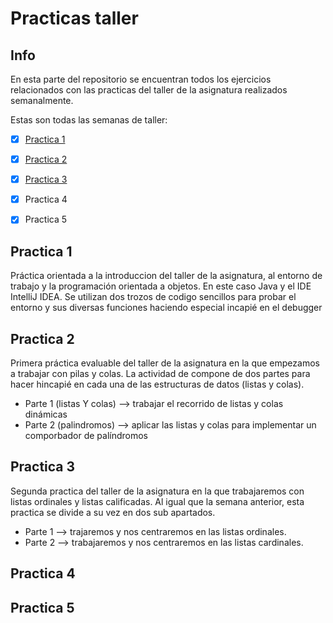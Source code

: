 # Practicas taller 

## Info
En esta parte del repositorio se encuentran todos los ejercicios relacionados con las practicas del taller de la asignatura
realizados semanalmente.

Estas son todas las semanas de taller:
- [x] [Practica 1](https://github.com/thehastag/taller-de-estructuras-de-datos/tree/master/Practicas%20taller/Primera%20practica%20taller%20ED/src)
- [x] [Practica 2](https://github.com/thehastag/taller-de-estructuras-de-datos/tree/master/Practicas%20taller/Segunda%20practica%20taller%20ED)
- [x] [Practica 3](https://github.com/thehastag/taller-de-estructuras-de-datos/tree/master/Practicas%20taller/Tercera%20practica%20taller%20ED)
- [x] Practica 4
- [x] Practica 5


## Practica 1
Práctica orientada a la introduccion del taller de la asignatura, al entorno de trabajo y la programación orientada a objetos. En este caso Java y el IDE 
IntelliJ IDEA. Se utilizan dos trozos de codigo sencillos para probar el entorno y sus diversas funciones haciendo especial incapié en el debugger

## Practica 2 
Primera práctica evaluable del taller de la asignatura en la que empezamos a trabajar con pilas y colas. La actividad de compone de dos partes para hacer hincapié en cada una de las estructuras de datos (listas y colas).

* Parte 1 (listas Y colas) --> trabajar el recorrido de listas y colas dinámicas
* Parte 2 (palindromos)  --> aplicar las listas y colas para implementar un comporbador de palíndromos

## Practica 3
Segunda practica del taller de la asignatura en la que trabajaremos con listas ordinales y listas calificadas. Al igual que la semana anterior, esta practica se divide a su vez en dos sub apartados.

* Parte 1 --> trajaremos y nos centraremos en las listas ordinales.
* Parte 2 --> trabajaremos y nos centraremos en las listas cardinales.

## Practica 4

## Practica 5
